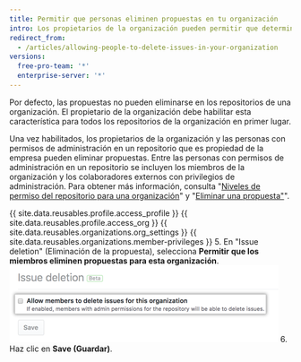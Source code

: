 ```yaml
---
title: Permitir que personas eliminen propuestas en tu organización
intro: Los propietarios de la organización pueden permitir que determinadas personas eliminen propuestas en repositorios que pertenecen a tu organización.
redirect_from:
  - /articles/allowing-people-to-delete-issues-in-your-organization
versions:
  free-pro-team: '*'
  enterprise-server: '*'
---
```


Por defecto, las propuestas no pueden eliminarse en los repositorios de una organización. El propietario de la organización debe habilitar esta característica para todos los repositorios de la organización en primer lugar.

Una vez habilitados, los propietarios de la organización y las personas con permisos de administración en un repositorio que es propiedad de la empresa pueden eliminar propuestas. Entre las personas con permisos de administración en un repositorio se incluyen los miembros de la organización y los colaboradores externos con privilegios de administración. Para obtener más información, consulta "[Niveles de permiso del repositorio para una organización](/articles/repository-permission-levels-for-an-organization/)" y "[Eliminar una propuesta"](/articles/deleting-an-issue)".

{{ site.data.reusables.profile.access_profile }}
{{ site.data.reusables.profile.access_org }}
{{ site.data.reusables.organizations.org_settings }}
{{ site.data.reusables.organizations.member-privileges }}
5. En "Issue deletion" (Eliminación de la propuesta), selecciona **Permitir que los miembros eliminen propuestas para esta organización**. ![Casilla de verificación para permitir que las personas eliminen propuestas](/assets/images/help/settings/issue-deletion.png)
6. Haz clic en **Save (Guardar)**.
